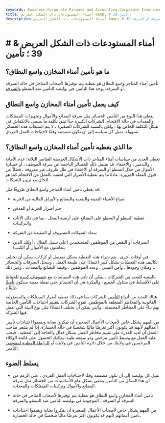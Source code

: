 ```yaml
---
keywords: Business,Corporate Finance and Accounting,Corporate Insurance
title: أمناء المستودعات ذات الشكل العريض &amp; # 39 ؛ تأمين
description: أمناء المستودعات ذات الشكل العريض &amp; # 39 ؛ التأمين هو تغطية يتم توفيرها لأصحاب المحلات في حالة السرقة أو السرقة.
---
```


# أمناء المستودعات ذات الشكل العريض & # 39 ؛ تأمين
## ما هو تأمين أمناء المخازن واسع النطاق؟

تأمين أمناء المتاجر واسع النطاق هو تغطية يتم توفيرها لأصحاب المتاجر في حالة السرقة أو السرقة. يوجد هذا التأمين في بوليصة التأمين ضد السطو [والسرقة](/business-crime-insurance).

## كيف يعمل تأمين أمناء المخازن واسع النطاق

يغطي هذا النوع من التأمين الخسائر مثل سرقة البضائع والأموال وتجهيزات الممتلكات والمعدات في حالة الاقتحام. الشركات الكبيرة جدًا تبني تكلفة ما يسمى بالانكماش في هيكل التكلفة الخاص بها ، ولكن بالنسبة للشركات الصغيرة ، لا يتم استيعاب هذه الخسائر بسهولة. تميل كل سياسة إلى أن تكون مصممة وفقًا لاحتياجات العمل الفردي.

## ما الذي يغطيه تأمين أمناء المخازن واسع النطاق؟

تغطي العديد من سياسات أمناء المتاجر ذات الأشكال العريضة العناصر الثلاثة: عدم الأمانة ، والتدمير ، والاختفاء. قد يشمل ذلك الخسائر الناجمة عن سرقة الموظف ، أو خسارة الأموال من خلال السطو أو السرقة أو الاختفاء في ظل ظروف غير معروفة ، فضلاً عن قبول العملة المزورة. عادةً ما يتم تغطية الأضرار التي لحقت بالعمل من الاقتحام كما هو الحال مع تزوير الشيكات.

قد يغطي تأمين أمناء المتاجر واسع النطاق ظروفًا مثل:

- ضياع الأشياء الثمينة والنقدية والبضائع والأوراق المالية من الخزنة

- جبر أضرار الخزنة أو المدفن

- تغطية السطو أو السطو على البضائع على أرضية المحل ، بما في ذلك الأثاث والتركيبات

- سداد الشيكات المسروقة أو المقيدة من الشركة

- السرقات أو النقص من الموظفين المستعبدين (على سبيل المثال ، أولئك الذين يتعاملون مع الأموال أو الكتب)

في أوقات أخرى ، يتم شراء هذه التغطية بشكل منفصل أو كركاب. يمكن أن تختلف تكاليف هذه التغطيات بشكل كبير اعتمادًا على طبيعة العمل ، وسجل السرقات والخسائر ، ومكان وجودها ، وأمن المبنى ، وعدد الموظفين ، وقيمة البضائع والمعدات ، وغير ذلك.

بالنسبة للعديد من الشركات ، يمكن أن تأتي هذه السياسات مع [خصومات كبيرة](/deductible) للحفاظ على الأقساط في متناول الجميع ، والفكرة هي أن الخسائر حتى نقطة معينة ستكون [تأمينًا ذاتيًا](/self-insure) [د](/self-insure).

هناك العديد من أنواع [التأمين](/insurance) للشركات بما في ذلك تغطية أضرار الممتلكات والمسؤولية القانونية والمخاطر المتعلقة بالموظفين. تقوم الشركات بتقييم احتياجات التأمين الخاصة بهم بناءً على المخاطر المحتملة ، والتي يمكن أن تختلف اعتمادًا على نوع البيئة التي تعمل فيها الشركة.

من المهم بشكل خاص لأصحاب الأعمال الصغيرة أن يفكروا بعناية ويقيموا احتياجات تأمين أعمالهم لأنهم قد يكونون أكثر تعرضًا ماليًا شخصيًا في حالة الخسارة. إذا لم يشعر صاحب العمل أن لديه القدرة على تقييم مخاطر العمل بشكل فعال والحاجة إلى التغطية ، فيجب عليه العمل مع وسيط تأمين مرخص وذو سمعة طيبة. يمكنك الحصول على قائمة الوكلاء المرخصين في ولايتك من خلال دائرة التأمين في ولايتك أو [الرابطة الوطنية لمفوضي التأمين](/nainsurancec).

## يسلط الضوء

- تميل كل بوليصة إلى أن تكون مصممة وفقًا لاحتياجات العمل الفردي ، على الرغم من أن هذا الشكل من التأمين يغطي بشكل عام الأساسيات من الخسائر مثل سرقة البضائع والأموال وتركيبات الممتلكات والمعدات.

- تأمين أمناء المخازن واسع النطاق هو تغطية يتم توفيرها لأصحاب المتاجر في حالة السرقة أو السرقة ، الموجودة في بوليصة التأمين ضد السطو والسرقة.

- من المهم بشكل خاص لأصحاب الأعمال الصغيرة أن يفكروا بعناية ويقيموا احتياجات تأمين أعمالهم لأنهم قد يكونون أكثر تعرضًا ماليًا شخصيًا في حالة الخسارة.

